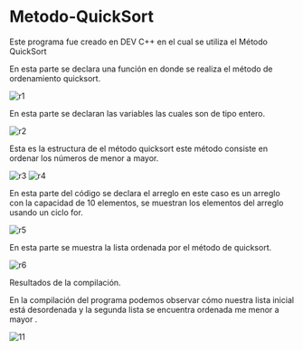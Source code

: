 # Metodo-QuickSort


Este programa fue creado en DEV C++ en el cual se utiliza el Método QuickSort


En esta parte se declara una función en donde se realiza el método de ordenamiento quicksort.

![r1](https://user-images.githubusercontent.com/72090852/97485322-963a0f00-191f-11eb-81e5-51d209fcbdfc.jpg)

En esta parte se declaran las variables las cuales son de tipo entero.

![r2](https://user-images.githubusercontent.com/72090852/97485582-f16c0180-191f-11eb-9fc7-09dd12171cfb.jpg)

Esta es la estructura de el método quicksort este método consiste en ordenar los números de menor a mayor.

![r3](https://user-images.githubusercontent.com/72090852/97485825-3db74180-1920-11eb-9ee6-179a6866a2de.jpg)
![r4](https://user-images.githubusercontent.com/72090852/97485909-5cb5d380-1920-11eb-8925-16b1e0c056df.jpg)

En esta parte del código se declara el arreglo en este caso es un arreglo con la capacidad de 10 elementos, se muestran los elementos del arreglo usando un ciclo for.

![r5](https://user-images.githubusercontent.com/72090852/97485972-71926700-1920-11eb-9b28-9dd8bb0ba9f5.jpg)

En esta parte se muestra la lista ordenada por el método de quicksort.

![r6](https://user-images.githubusercontent.com/72090852/97486167-b3231200-1920-11eb-9638-923a270020ad.jpg)

Resultados de la compilación.

En la compilación del programa podemos observar cómo nuestra lista inicial está desordenada y la segunda lista se encuentra ordenada me menor a mayor .

![11](https://user-images.githubusercontent.com/72090852/97487505-8e2f9e80-1922-11eb-83dc-257cc3cf854e.jpg)
